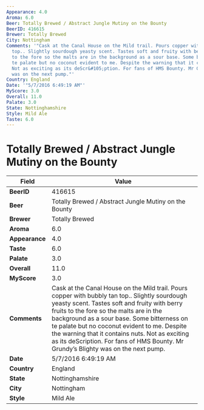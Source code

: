```yaml
---
Appearance: 4.0
Aroma: 6.0
Beer: Totally Brewed / Abstract Jungle Mutiny on the Bounty
BeerID: 416615
Brewer: Totally Brewed
City: Nottingham
Comments: '"Cask at the Canal House on the Mild trail. Pours copper with bubbly tan
  top.. Slightly sourdough yeasty scent. Tastes soft and fruity with berry fruits
  to the fore so the malts are in the background as a sour base. Some bitterness on
  te palate but no coconut evident to me. Despite the warning that it contains nuts.
  Not as exciting as its deScr&#105;ption. For fans of HMS Bounty. Mr Grundy’s Blighty
  was on the next pump."'
Country: England
Date: '"5/7/2016 6:49:19 AM"'
MyScore: 3.0
Overall: 11.0
Palate: 3.0
State: Nottinghamshire
Style: Mild Ale
Taste: 6.0
---
```


# Totally Brewed / Abstract Jungle Mutiny on the Bounty

| Field         | Value |
|---------------|-------|
| **BeerID** | 416615 |
| **Beer** | Totally Brewed / Abstract Jungle Mutiny on the Bounty |
| **Brewer** | Totally Brewed |
| **Aroma** | 6.0 |
| **Appearance** | 4.0 |
| **Taste** | 6.0 |
| **Palate** | 3.0 |
| **Overall** | 11.0 |
| **MyScore** | 3.0 |
| **Comments** | Cask at the Canal House on the Mild trail. Pours copper with bubbly tan top.. Slightly sourdough yeasty scent. Tastes soft and fruity with berry fruits to the fore so the malts are in the background as a sour base. Some bitterness on te palate but no coconut evident to me. Despite the warning that it contains nuts. Not as exciting as its deScr&#105;ption. For fans of HMS Bounty. Mr Grundy’s Blighty was on the next pump. |
| **Date** | 5/7/2016 6:49:19 AM |
| **Country** | England |
| **State** | Nottinghamshire |
| **City** | Nottingham |
| **Style** | Mild Ale |
